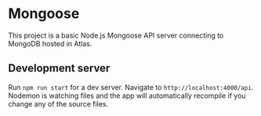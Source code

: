 # Mongoose

This project is a basic Node.js Mongoose API server connecting to MongoDB hosted in Atlas.

## Development server

Run `npm run start` for a dev server. Navigate to `http://localhost:4000/api`. Nodemon is watching files and the app will automatically recompile if you change any of the source files.
